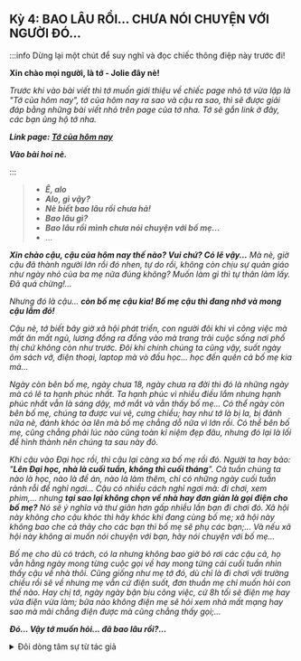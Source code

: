 ## Kỳ 4: BAO LÂU RỒI... CHƯA NÓI CHUYỆN VỚI NGƯỜI ĐÓ...

:::info Dừng lại một chút để suy nghĩ và đọc chiếc thông điệp này trước đi!

**Xin chào mọi người, là tớ - Jolie đây nè!**

_Trước khi vào bài viết thì tớ muốn giới thiệu về chiếc page nhỏ tớ vừa lập là "Tớ của hôm nay", tớ của hôm nay ra sao và cậu ra sao, thì sẽ được giải đáp bằng những bài viết nhỏ trên page của tớ nha. Tớ sẽ gắn link ở đây, các bạn ủng hộ tớ nha._

**_Link page: [Tớ của hôm nay](https://www.facebook.com/T%E1%BB%9B-c%E1%BB%A7a-h%C3%B4m-nay-118431694545245/)_**

**_Vào bài hoi nè._**

:::

> - **_Ê, alo_**
> - **_Alo, gì vậy?_**
> - **_Nè biết bao lâu rồi chưa hả!_**
> - **_Bao lâu gì?_**
> - **_Bao lâu rồi mình chưa nói chuyện với bố mẹ..._**
> - ...

_**Xin chào cậu, cậu của hôm nay thế nào? Vui chứ? Có lẽ vậy...** Mà nè, giờ cậu đã thành người lớn rồi đó nhen, tự do rồi, không còn chịu sự quản giáo như ngày nhỏ của ba mẹ nữa đúng không? Muốn làm gì thì tự thân làm lấy. Đã quá chừng!..._

_Nhưng đó là cậu... **còn bố mẹ cậu kìa! Bố mẹ cậu thì đang nhớ và mong cậu lắm đó!**_

_Cậu nè, tớ biết bây giờ xã hội phát triển, con người đôi khi vì công việc mà mất ăn mất ngủ, lương đồng ra đồng vào mà trang trải cuộc sống nơi phố thị chứ không còn như trước. Đôi khi chính chúng ta cũng vậy, suốt ngày ôm sách vở, điện thoại, laptop mà vò đầu học... học đến quên cả bố mẹ kia mà..._

_Ngày còn bên bố mẹ, ngày chưa 18, ngày chưa ra đời thì đó là những ngày mà có lẽ ta hạnh phúc nhất. Ta hạnh phúc vì nhiều điều lắm nhưng hạnh phúc nhất vẫn là sáng dậy, mở mắt và vẫn thấy bố mẹ... Có thể ngày còn bên bố mẹ, chúng ta được vui vẻ, cưng chiều; hay như tớ là bị la, bị đánh nữa nè, đánh khóc òa lên mà bố mẹ chẳng dỗ nữa vì lớn rồi. Có thể bên bố mẹ, cũng chẳng phải lúc nào cũng toàn kỉ niệm đẹp đâu, nhưng đó lại là lối để hình thành nên chúng ta sau này đó._

_Khi cậu vào Đại học rồi, thì cậu lại càng xa bố mẹ rồi đó. Người ta hay bảo: "**Lên Đại học, nhà là cuối tuần, không thì cuối tháng**". Cả tuần chúng ta nào là học, nào là đề án, nào là làm thêm, chỉ có những ngày cuối tuần rảnh rỗi để nghỉ ngơi... Cậu có nhiều cách nghỉ ngơi mà: đi chơi, xem phim,... nhưng **tại sao lại không chọn về nhà hay đơn giản là gọi điện cho bố mẹ?** Nó sẽ ý nghĩa và thư giãn hơn gấp nhiều lần bạn đi chơi đó. Xã hội này không cho cậu khóc thì hãy khóc khi đang cùng bố mẹ; xã hội này không bao che cả thảy cho các bạn thì bố mẹ sẽ phụ các bạn;... Và nếu xã hội này không ai muốn nói chuyện với bạn, hãy nói chuyện với bố mẹ..._

_Bố mẹ cho dù có trách, có la nhưng không bao giờ bỏ rơi các cậu cả, họ vẫn hằng ngày mong từng cuộc gọi về hay mong từng cái cuối tuần nhìn thấy cậu về nhà thôi. Cũng giống như mẹ tớ đó, dù chỉ là đi chơi với trường chiều rồi sẽ về nhưng mẹ vẫn cứ điện suốt, đơn thuần mẹ chỉ muốn hỏi con thế nào. Hay chị tớ, ngày ngày bận bịu công việc, cứ 8h tối sẽ điện mẹ hay vừa điện vừa làm; bữa nào không điện mẹ sẽ hỏi xem nhà mất mạng hay sao mà mãi chẳng điện được mà cũng chẳng thấy gọi;..._

**_Đó... Vậy tớ muốn hỏi... đã bao lâu rồi?..._**

<details>
<summary>Đôi dòng tâm sự từ tác giả</summary>
<div>

**_Tớ viết bài này không đơn thuần là ngẫu hứng mà bởi tớ thấy rằng, kể cả người yêu tớ đôi khi cũng khóc vì muốn về với mẹ, muốn nói chuyện với mẹ lắm nhưng vì bận mà không thể;...thật ra không bao giờ là không thể chỉ do bản thân chúng ta chưa thể làm được thôi. Hãy nhấc máy lên hay lên một chuyến cuối tuần về nhà nha!_**

</div>
</details>
